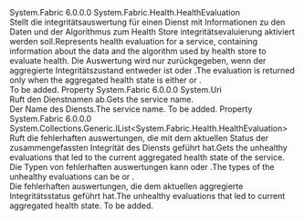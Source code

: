 <Type Name="ServiceHealthEvaluation" FullName="System.Fabric.Health.ServiceHealthEvaluation">
  <TypeSignature Language="C#" Value="public sealed class ServiceHealthEvaluation : System.Fabric.Health.HealthEvaluation" />
  <TypeSignature Language="ILAsm" Value=".class public auto ansi sealed beforefieldinit ServiceHealthEvaluation extends System.Fabric.Health.HealthEvaluation" />
  <TypeSignature Language="DocId" Value="T:System.Fabric.Health.ServiceHealthEvaluation" />
  <TypeSignature Language="VB.NET" Value="Public NotInheritable Class ServiceHealthEvaluation&#xA;Inherits HealthEvaluation" />
  <TypeSignature Language="F#" Value="type ServiceHealthEvaluation = class&#xA;    inherit HealthEvaluation" />
  <AssemblyInfo>
    <AssemblyName>System.Fabric</AssemblyName>
    <AssemblyVersion>6.0.0.0</AssemblyVersion>
  </AssemblyInfo>
  <Base>
    <BaseTypeName>System.Fabric.Health.HealthEvaluation</BaseTypeName>
  </Base>
  <Interfaces />
  <Docs>
    <summary>
      <para><span data-ttu-id="cf084-101">Stellt die integritätsauswertung für einen Dienst mit Informationen zu den Daten und der Algorithmus zum Health Store integritätsevaluierung aktiviert werden soll.</span><span class="sxs-lookup"><span data-stu-id="cf084-101">Represents health evaluation for a service, containing information about the data and the algorithm used by health store to evaluate health.</span></span>
            <span data-ttu-id="cf084-102">Die Auswertung wird nur zurückgegeben, wenn der aggregierte Integritätszustand entweder ist <see cref="F:System.Fabric.Health.HealthState.Error" /> oder <see cref="F:System.Fabric.Health.HealthState.Warning" />.</span><span class="sxs-lookup"><span data-stu-id="cf084-102">The evaluation is returned only when the aggregated health state is either <see cref="F:System.Fabric.Health.HealthState.Error" /> or <see cref="F:System.Fabric.Health.HealthState.Warning" />.</span></span></para>
    </summary>
    <remarks>To be added.</remarks>
  </Docs>
  <Members>
    <Member MemberName="ServiceName">
      <MemberSignature Language="C#" Value="public Uri ServiceName { get; }" />
      <MemberSignature Language="ILAsm" Value=".property instance class System.Uri ServiceName" />
      <MemberSignature Language="DocId" Value="P:System.Fabric.Health.ServiceHealthEvaluation.ServiceName" />
      <MemberSignature Language="VB.NET" Value="Public ReadOnly Property ServiceName As Uri" />
      <MemberSignature Language="F#" Value="member this.ServiceName : Uri" Usage="System.Fabric.Health.ServiceHealthEvaluation.ServiceName" />
      <MemberType>Property</MemberType>
      <AssemblyInfo>
        <AssemblyName>System.Fabric</AssemblyName>
        <AssemblyVersion>6.0.0.0</AssemblyVersion>
      </AssemblyInfo>
      <ReturnValue>
        <ReturnType>System.Uri</ReturnType>
      </ReturnValue>
      <Docs>
        <summary>
          <para><span data-ttu-id="cf084-103">Ruft den Dienstnamen ab.</span><span class="sxs-lookup"><span data-stu-id="cf084-103">Gets the service name.</span></span></para>
        </summary>
        <value>
          <para><span data-ttu-id="cf084-104">Der Name des Diensts.</span><span class="sxs-lookup"><span data-stu-id="cf084-104">The service name.</span></span></para>
        </value>
        <remarks>To be added.</remarks>
      </Docs>
    </Member>
    <Member MemberName="UnhealthyEvaluations">
      <MemberSignature Language="C#" Value="public System.Collections.Generic.IList&lt;System.Fabric.Health.HealthEvaluation&gt; UnhealthyEvaluations { get; }" />
      <MemberSignature Language="ILAsm" Value=".property instance class System.Collections.Generic.IList`1&lt;class System.Fabric.Health.HealthEvaluation&gt; UnhealthyEvaluations" />
      <MemberSignature Language="DocId" Value="P:System.Fabric.Health.ServiceHealthEvaluation.UnhealthyEvaluations" />
      <MemberSignature Language="VB.NET" Value="Public ReadOnly Property UnhealthyEvaluations As IList(Of HealthEvaluation)" />
      <MemberSignature Language="F#" Value="member this.UnhealthyEvaluations : System.Collections.Generic.IList&lt;System.Fabric.Health.HealthEvaluation&gt;" Usage="System.Fabric.Health.ServiceHealthEvaluation.UnhealthyEvaluations" />
      <MemberType>Property</MemberType>
      <AssemblyInfo>
        <AssemblyName>System.Fabric</AssemblyName>
        <AssemblyVersion>6.0.0.0</AssemblyVersion>
      </AssemblyInfo>
      <ReturnValue>
        <ReturnType>System.Collections.Generic.IList&lt;System.Fabric.Health.HealthEvaluation&gt;</ReturnType>
      </ReturnValue>
      <Docs>
        <summary>
          <para><span data-ttu-id="cf084-105">Ruft die fehlerhaften auswertungen, die mit dem aktuellen Status der zusammengefassten Integrität des Diensts geführt hat.</span><span class="sxs-lookup"><span data-stu-id="cf084-105">Gets the unhealthy evaluations that led to the current aggregated health state of the service.</span></span> <span data-ttu-id="cf084-106">Die Typen von fehlerhaften auswertungen kann <see cref="T:System.Fabric.Health.PartitionsHealthEvaluation" /> oder <see cref="T:System.Fabric.Health.EventHealthEvaluation" />.</span><span class="sxs-lookup"><span data-stu-id="cf084-106">The types of the unhealthy evaluations can be <see cref="T:System.Fabric.Health.PartitionsHealthEvaluation" /> or <see cref="T:System.Fabric.Health.EventHealthEvaluation" />.</span></span></para>
        </summary>
        <value>
          <para><span data-ttu-id="cf084-107">Die fehlerhaften auswertungen, die dem aktuellen aggregierte Integritätsstatus geführt hat.</span><span class="sxs-lookup"><span data-stu-id="cf084-107">The unhealthy evaluations that led to current aggregated health state.</span></span></para>
        </value>
        <remarks>To be added.</remarks>
      </Docs>
    </Member>
  </Members>
</Type>